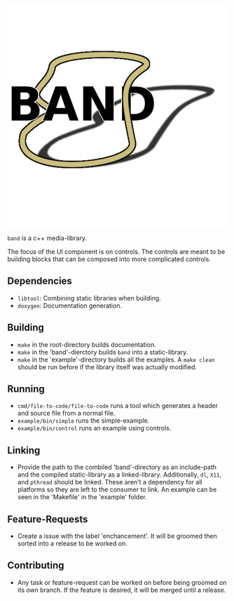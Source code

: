 ![band](doc/band.png)

`band` is a c++ media-library.

The focus of the UI component is on controls. The controls are meant to be
building blocks that can be composed into more complicated controls.

## Dependencies

* `libtool`: Combining static libraries when building.
* `doxygen`: Documentation generation.

## Building

* `make` in the root-directory builds documentation.
* `make` in the 'band'-dierctory builds `band` into a static-library.
* `make` in the 'example'-directory builds all the examples. A `make clean`
  should be run before if the library itself was actually modified.

## Running

* `cmd/file-to-code/file-to-code` runs a tool which generates a header and
  source file from a normal file.
* `example/bin/simple` runs the simple-example.
* `example/bin/control` runs an example using controls.

## Linking

* Provide the path to the combiled 'band'-directory as an include-path and the
  compiled static-library as a linked-library. Additionally, `dl`, `X11`, and
  `pthread` should be linked. These aren't a dependency for all platforms so
  they are left to the consumer to link. An example can be seen in the
  'Makefile' in the 'example' folder.

## Feature-Requests

* Create a issue with the label 'enchancement'. It will be groomed then sorted
  into a release to be worked on.

## Contributing

* Any task or feature-request can be worked on before being groomed on its own
  branch. If the feature is desired, it will be merged until a release.
